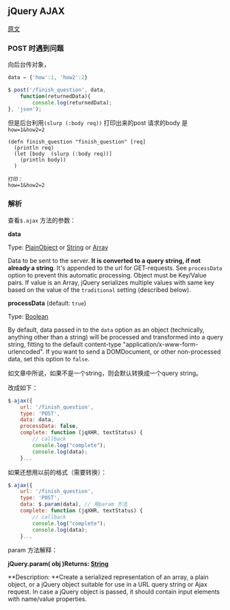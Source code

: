 ## jQuery AJAX

[原文](http://api.jquery.com/jquery.ajax/)

### POST 时遇到问题

向后台传对象，

```js
data = {'how':1, 'how2':2}

$.post('/finish_question', data,
	function(returnedData){
		console.log(returnedData);
}, 'json');
```

但是后台利用`(slurp (:body req))`  打印出来的post 请求的body 是`how=1&how2=2`

```
(defn finish_question "finish_question" [req]
  (println req)
  (let [body  (slurp (:body req))]
    (println body))
  )
  
打印：
how=1&how2=2
```

### 解析

查看`$.ajax` 方法的参数：

**data**

Type: [PlainObject](http://api.jquery.com/Types/#PlainObject) or [String](http://api.jquery.com/Types/#String) or [Array](http://api.jquery.com/Types/#Array)

Data to be sent to the server. **It is converted to a query string, if not already a string**. It's appended to the url for GET-requests. See `processData` option to prevent this automatic processing. Object must be Key/Value pairs. If value is an Array, jQuery serializes multiple values with same key based on the value of the `traditional` setting (described below).

**processData** (default: `true`)

Type: [Boolean](http://api.jquery.com/Types/#Boolean)

By default, data passed in to the `data` option as an object (technically, anything other than a string) will be processed and transformed into a query string, fitting to the default content-type "application/x-www-form-urlencoded". If you want to send a DOMDocument, or other non-processed data, set this option to `false`.



如文章中所说，如果不是一个string，则会默认转换成一个query string。

改成如下：

```js
$.ajax({
    url: '/finish_question',
    type: 'POST',
    data: data,
    processData: false,
    complete: function (jqXHR, textStatus) {
        // callback
        console.log("complete");
        console.log(data);
    }...
```

如果还想用以前的格式（需要转换）：

```js
$.ajax({
    url: '/finish_question',
    type: 'POST',
    data: $.param(data), // 用param 方法
    complete: function (jqXHR, textStatus) {
        // callback
        console.log("complete");
        console.log(data);
    }...
```

param 方法解释：

**jQuery.param( obj )Returns: [String](http://api.jquery.com/Types/#String)**

**Description: **Create a serialized representation of an array, a plain object, or a jQuery object suitable for use in a URL query string or Ajax request. In case a jQuery object is passed, it should contain input elements with name/value properties.

